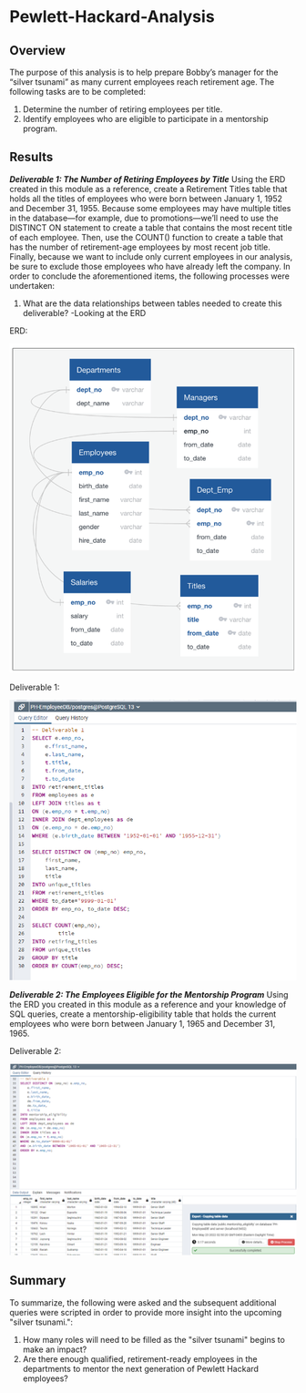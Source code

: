 # Pewlett-Hackard-Analysis

## Overview

The purpose of this analysis is to help prepare Bobby’s manager for the “silver tsunami” as many current employees reach retirement age. The following tasks are to be completed: 

1. Determine the number of retiring employees per title.
2. Identify employees who are eligible to participate in a mentorship program.

## Results

***Deliverable 1: The Number of Retiring Employees by Title***
Using the ERD created in this module as a reference, create a Retirement Titles table that holds all the titles of employees who were born between January 1, 1952 and December 31, 1955. Because some employees may have multiple titles in the database—for example, due to promotions—we’ll need to use the DISTINCT ON statement to create a table that contains the most recent title of each employee. Then, use the COUNT() function to create a table that has the number of retirement-age employees by most recent job title. Finally, because we want to include only current employees in our analysis, be sure to exclude those employees who have already left the company. In order to conclude the aforementioned items, the following processes were undertaken:

1. What are the data relationships between tables needed to create this deliverable?
  -Looking at the ERD

ERD:

![ERD](https://raw.githubusercontent.com/krismbah/Pewlett-Hackard-Analysis/main/ERD.png)

Deliverable 1:

![Deliverable_1](https://raw.githubusercontent.com/krismbah/Pewlett-Hackard-Analysis/main/deliverable1.png)


***Deliverable 2: The Employees Eligible for the Mentorship Program***
Using the ERD you created in this module as a reference and your knowledge of SQL queries, create a mentorship-eligibility table that holds the current employees who were born between January 1, 1965 and December 31, 1965.

Deliverable 2:

![Deliverable_2](https://raw.githubusercontent.com/krismbah/Pewlett-Hackard-Analysis/main/deliverable2.png)


## Summary

To summarize, the following were asked and the subsequent additional queries were scripted in order to provide more insight into the upcoming "silver tsunami.":

1. How many roles will need to be filled as the "silver tsunami" begins to make an impact?
2. Are there enough qualified, retirement-ready employees in the departments to mentor the next generation of Pewlett Hackard employees?
